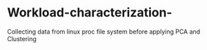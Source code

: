 # Workload-characterization-
Collecting data from linux proc file system before applying PCA and Clustering
